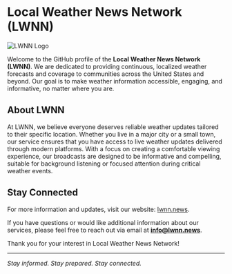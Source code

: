 # Local Weather News Network (LWNN)

![LWNN Logo](logo.png)

Welcome to the GitHub profile of the **Local Weather News Network (LWNN)**. We are dedicated to providing continuous, localized weather forecasts and coverage to communities across the United States and beyond. Our goal is to make weather information accessible, engaging, and informative, no matter where you are.

## About LWNN

At LWNN, we believe everyone deserves reliable weather updates tailored to their specific location. Whether you live in a major city or a small town, our service ensures that you have access to live weather updates delivered through modern platforms. With a focus on creating a comfortable viewing experience, our broadcasts are designed to be informative and compelling, suitable for background listening or focused attention during critical weather events.

## Stay Connected

For more information and updates, visit our website: [lwnn.news](https://lwnn.news).

If you have questions or would like additional information about our services, please feel free to reach out via email at **info@lwnn.news**.

Thank you for your interest in Local Weather News Network!

---

*Stay informed. Stay prepared. Stay connected.*
